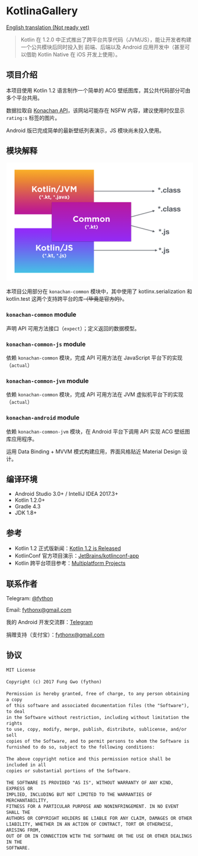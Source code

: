KotlinaGallery
====

[English translation (Not ready yet)]()

> Kotlin 在 1.2.0 中正式推出了跨平台共享代码（JVM/JS），能让开发者构建一个公共模块后同时投入到
> 前端、后端以及 Android 应用开发中（甚至可以借助 Kotlin Native 在 iOS 开发上使用）。

## 项目介绍

本项目使用 Kotlin 1.2 语言制作一个简单的 ACG 壁纸图库，其公共代码部分可由多个平台共用。

数据拉取自 [Konachan API](https://konachan.net/help/api)，该网站可能存在 NSFW 内容，建议使用时仅显示 `rating:s` 标签的图片。

Android 版已完成简单的最新壁纸列表演示，JS 模块尚未投入使用。

## 模块解释

![Multiplatform Project](/doc/MPP.png)

本项目公用部分在 `konachan-common` 模块中，其中使用了 kotlinx.serialization 和 kotlin.test 这两个支持跨平台的库~~（毕竟是官方的）~~。

### `konachan-common` module

声明 API 可用方法接口（`expect`）；定义返回的数据模型。

### `konachan-common-js` module

依赖 `konachan-common` 模块，完成 API 可用方法在 JavaScript 平台下的实现（`actual`）

### `konachan-common-jvm` module

依赖 `konachan-common` 模块，完成 API 可用方法在 JVM 虚拟机平台下的实现（`actual`）

### `konachan-android` module

依赖 `konachan-common-jvm` 模块，在 Android 平台下调用 API 实现 ACG 壁纸图库应用程序。

运用 Data Binding + MVVM 模式构建应用，界面风格贴近 Material Design 设计。

## 编译环境

- Android Studio 3.0+ / IntelliJ IDEA 2017.3+
- Kotlin 1.2.0+
- Gradle 4.3
- JDK 1.8+

## 参考

- Kotlin 1.2 正式版新闻：[Kotlin 1.2 is Released](https://blog.jetbrains.com/kotlin/2017/11/kotlin-1-2-released/)
- KotlinConf 官方项目演示：[JetBrains/kotlinconf-app](https://github.com/JetBrains/kotlinconf-app)
- Kotlin 跨平台项目参考：[Multiplatform Projects](https://kotlinlang.org/docs/reference/multiplatform.html)

## 联系作者

Telegram: [@fython](https://t.me/fython)

Email: fythonx@gmail.com

我的 Android 开发交流群：[Telegram](https://t.me/joinchat/BmgWUg7jjXlOCdZV-r6ivw)

捐赠支持（支付宝）：fythonx@gmail.com

## 协议

```
MIT License

Copyright (c) 2017 Fung Gwo (fython)

Permission is hereby granted, free of charge, to any person obtaining a copy
of this software and associated documentation files (the "Software"), to deal
in the Software without restriction, including without limitation the rights
to use, copy, modify, merge, publish, distribute, sublicense, and/or sell
copies of the Software, and to permit persons to whom the Software is
furnished to do so, subject to the following conditions:

The above copyright notice and this permission notice shall be included in all
copies or substantial portions of the Software.

THE SOFTWARE IS PROVIDED "AS IS", WITHOUT WARRANTY OF ANY KIND, EXPRESS OR
IMPLIED, INCLUDING BUT NOT LIMITED TO THE WARRANTIES OF MERCHANTABILITY,
FITNESS FOR A PARTICULAR PURPOSE AND NONINFRINGEMENT. IN NO EVENT SHALL THE
AUTHORS OR COPYRIGHT HOLDERS BE LIABLE FOR ANY CLAIM, DAMAGES OR OTHER
LIABILITY, WHETHER IN AN ACTION OF CONTRACT, TORT OR OTHERWISE, ARISING FROM,
OUT OF OR IN CONNECTION WITH THE SOFTWARE OR THE USE OR OTHER DEALINGS IN THE
SOFTWARE.
```

